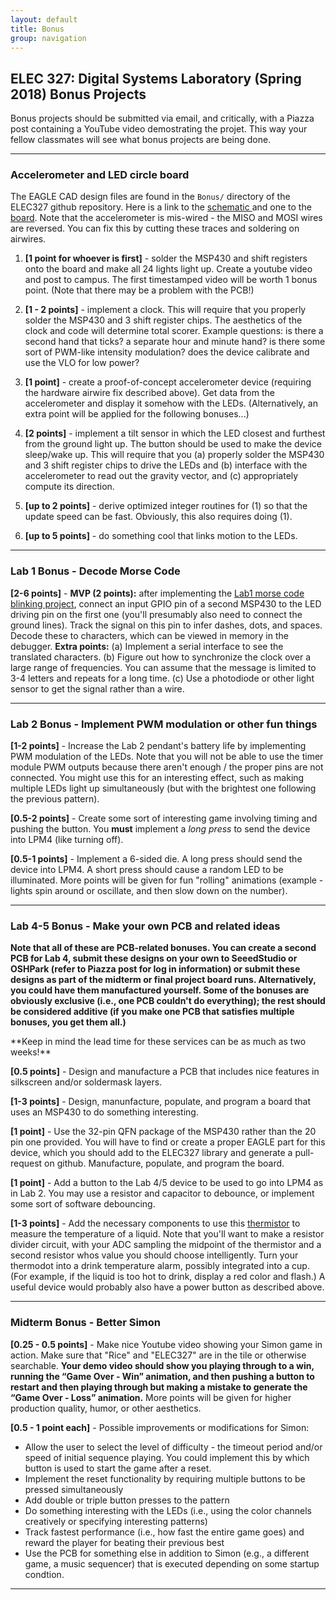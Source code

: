 ```yaml
---
layout: default
title: Bonus
group: navigation
---
```


## ELEC 327: Digital Systems Laboratory (Spring 2018) Bonus Projects

Bonus projects should be submitted via email, and critically, with a Piazza post containing a
YouTube video demostrating the projet. This way your fellow classmates will see what bonus
projects are being done.

---

### Accelerometer and LED circle board

The EAGLE CAD design files are found in the `Bonus/` directory of the ELEC327 github
repository. Here is a link to the [schematic
](https://raw.githubusercontent.com/ckemere/ELEC327/master/Bonus/Bonus.sch) and one to the
[board](https://raw.githubusercontent.com/ckemere/ELEC327/master/Bonus/Bonus.brd). Note that
the accelerometer is mis-wired - the MISO and MOSI wires are reversed. You can fix this by
cutting these traces and soldering on airwires. 

  1. **[1 point for whoever is first]** - solder the MSP430 and shift registers onto the board
  and make all 24 lights light up. Create a youtube video and post to campus. The first
  timestamped video will be worth 1 bonus point. (Note that there may be a problem with the
  PCB!)

  1. **[1 - 2 points]** - implement a clock. This will require that you properly solder the
  MSP430 and 3 shift register chips. The aesthetics of the clock and code will
  determine total scorer. Example questions: is there a second hand that ticks? a separate hour
  and minute hand?  is there some sort of PWM-like intensity modulation? does the device
  calibrate and use the VLO for low power?

  1. **[1 point]** - create a proof-of-concept accelerometer device (requiring the hardware
  airwire fix described above). Get data from the accelerometer and display it somehow with the
  LEDs. (Alternatively, an extra point will be applied for the following bonuses...)

  1. **[2 points]** - implement a tilt sensor in which the LED closest and furthest from the ground
  light up. The button should be used to make the device sleep/wake up. This will require that
  you (a) properly solder the MSP430 and 3 shift register chips to drive the LEDs and (b)
  interface with the accelerometer to read out the gravity vector, and (c) appropriately
  compute its direction.

  2. **[up to 2 points]** - derive optimized integer routines for (1) so that the update speed can be
  fast. Obviously, this also requires doing (1).

  3. **[up to 5 points]** - do something cool that links motion to the LEDs.


---

### Lab 1 Bonus - Decode Morse Code

**[2-6 points]** - **MVP (2 points):** after implementing the [Lab1 morse code blinking
project](lab1/), connect an input GPIO pin of a second MSP430 to the LED driving pin on the
first one (you'll presumably also need to connect the ground lines). Track the signal on this
pin to infer dashes, dots, and spaces. Decode these to characters, which can be viewed in
memory in the debugger. **Extra points:** (a) Implement a serial interface to see the translated
characters. (b) Figure out how to synchronize the clock over a large range of frequencies. You
can assume that the message is limited to 3-4 letters and repeats for a long time. (c) Use a
photodiode or other light sensor to get the signal rather than a wire.

---

### Lab 2 Bonus - Implement PWM modulation or other fun things

**[1-2 points]** - Increase the Lab 2 pendant's battery life by implementing PWM modulation of the
LEDs. Note that you will not be able to use the timer module PWM outputs because there aren't
enough / the proper pins are not connected. You might use this for an interesting effect, such
as making multiple LEDs light up simultaneously (but with the brightest one following the
previous pattern).

**[0.5-2 points]** - Create some sort of interesting game involving timing and pushing the
button. You **must** implement a _long press_ to send the device into LPM4 (like turning off).

**[0.5-1 points]** - Implement a 6-sided die. A long press should send the device into LPM4. A
short press should cause a random LED to be illuminated. More points will be given for fun
"rolling" animations (example - lights spin around or oscillate, and then slow down on the
number).

---

### Lab 4-5 Bonus - Make your own PCB and related ideas

__Note that all of these are PCB-related bonuses. You can create a second PCB for Lab 4, 
submit these designs on your own to SeeedStudio or OSHPark (refer to Piazza post for log in
information) or submit these designs as part of the midterm or final project board runs.
Alternatively, you could have them manufactured yourself. Some of the bonuses are obviously
exclusive (i.e., one PCB couldn't do everything); the rest should be considered additive
(if you make one PCB that satisfies multiple bonuses, you get them all.)__

<div class="alert alert-info" role="danger">
**Keep in mind the lead time for these services can be as much as two weeks!**
</div>

**[0.5 points]** - Design and manufacture a PCB that includes nice features in silkscreen
and/or soldermask layers.

**[1-3 points]** - Design, manunfacture, populate, and program a board that uses an MSP430 to do
something interesting. 

**[1 point]** - Use the 32-pin QFN package of the MSP430 rather than the 20 pin one provided.
You will have to find or create a proper EAGLE part for this device, which you should add to
the ELEC327 library and generate a pull-request on github. Manufacture, populate, and
program the board.

**[1 point]** - Add a button to the Lab 4/5 device to be used to go into LPM4 as in Lab 2.
You may use a resistor and capacitor to debounce, or implement some sort of software
debouncing.

**[1-3 points]** - Add the necessary components to use this
[thermistor](https://www.digikey.com/product-detail/en/ametherm/DG103395/570-1177-ND/5967491)
to measure the temperature of a liquid. Note that you'll want to make a resistor divider
circuit, with your ADC sampling the midpoint of the thermistor and a second resistor whos value
you should choose intelligently. Turn your thermodot into a drink temperature alarm, possibly
integrated into a cup. (For example, if the liquid is too hot to drink, display a red color and
flash.) A useful device would probably also have a power button as described above.

---

### Midterm Bonus - Better Simon

**[0.25 - 0.5 points]** - Make nice Youtube video showing your Simon game in action. Make sure that
"Rice" and "ELEC327" are in the tile or otherwise searchable. 
**Your demo video should show you playing through to a win, running the “Game Over - Win”
animation, and then pushing a button to restart and then playing through but making a mistake
to generate the “Game Over - Loss” animation.** More points will be given for higher production
quality, humor, or other aesthetics.


**[0.5 - 1 point each]** - Possible improvements or modifications for Simon:
  - Allow the user to select the level of difficulty - the timeout period and/or speed of initial
    sequence playing. You could implement this by which button is used to start the game after
    a reset.
  - Implement the reset functionality by requiring multiple buttons to be pressed
    simultaneously
  - Add double or triple button presses to the pattern
  - Do something interesting with the LEDs (i.e., using the color channels creatively or
    specifying interesting patterns)
  - Track fastest performance (i.e., how fast the entire game goes) and reward the player for
    beating their previous best
  - Use the PCB for something else in addition to Simon (e.g., a different game, a music
    sequencer) that is executed depending on some startup condtion.


---


